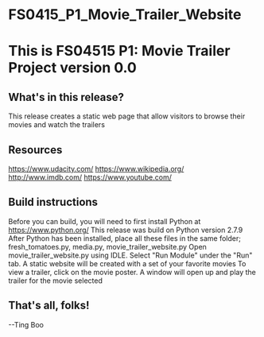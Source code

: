 # FS0415_P1_Movie_Trailer_Website
This is FS04515 P1: Movie Trailer Project version 0.0
=====================================================

What's in this release?
-----------------------
This release creates a static web page that allow visitors to browse their movies and watch the trailers

Resources
---------
https://www.udacity.com/
https://www.wikipedia.org/
http://www.imdb.com/
https://www.youtube.com/

Build instructions
------------------
Before you can build, you will need to first install Python at https://www.python.org/
This release was build on Python version 2.7.9
After Python has been installed, place all these files in the same folder; fresh_tomatoes.py, media.py, movie_trailer_website.py
Open movie_trailer_website.py using IDLE. 
Select "Run Module" under the "Run" tab.
A static website will be created with a set of your favorite movies
To view a trailer, click on the movie poster. A window will open up and play the trailer for the movie selected

That's all, folks!
------------------

--Ting Boo
